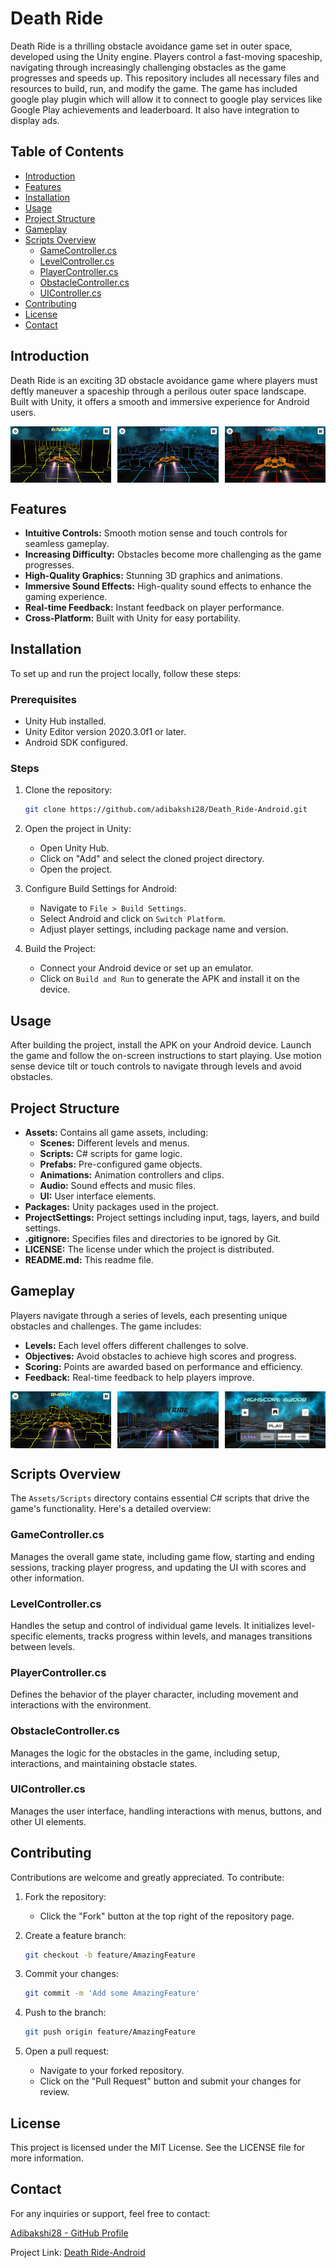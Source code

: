 # Death Ride

Death Ride is a thrilling obstacle avoidance game set in outer space, developed using the Unity engine. Players control a fast-moving spaceship, navigating through increasingly challenging obstacles as the game progresses and speeds up. This repository includes all necessary files and resources to build, run, and modify the game.
The game has included google play plugin which will allow it to connect to google play services like Google Play achievements and leaderboard. It also have integration to display ads.

## Table of Contents
- [Introduction](#introduction)
- [Features](#features)
- [Installation](#installation)
- [Usage](#usage)
- [Project Structure](#project-structure)
- [Gameplay](#gameplay)
- [Scripts Overview](#scripts-overview)
  - [GameController.cs](#gamecontrollercs)
  - [LevelController.cs](#levelcontrollercs)
  - [PlayerController.cs](#playercontrollercs)
  - [ObstacleController.cs](#obstaclecontrollercs)
  - [UIController.cs](#uicontrollercs)
- [Contributing](#contributing)
- [License](#license)
- [Contact](#contact)

## Introduction

Death Ride is an exciting 3D obstacle avoidance game where players must deftly maneuver a spaceship through a perilous outer space landscape. Built with Unity, it offers a smooth and immersive experience for Android users.

<div style="display: flex; justify-content: space-between;">
  <img src="Game%20Screenshot/DR3.png" alt="Game Screenshot 4" style="width: 32%;">
  <img src="Game%20Screenshot/DR1.png" alt="Game Screenshot 2" style="width: 32%;">
  <img src="Game%20Screenshot/DR2.png" alt="Game Screenshot 3" style="width: 32%;">
</div>

## Features

- **Intuitive Controls:** Smooth motion sense and touch controls for seamless gameplay.
- **Increasing Difficulty:** Obstacles become more challenging as the game progresses.
- **High-Quality Graphics:** Stunning 3D graphics and animations.
- **Immersive Sound Effects:** High-quality sound effects to enhance the gaming experience.
- **Real-time Feedback:** Instant feedback on player performance.
- **Cross-Platform:** Built with Unity for easy portability.

## Installation

To set up and run the project locally, follow these steps:

### Prerequisites

- Unity Hub installed.
- Unity Editor version 2020.3.0f1 or later.
- Android SDK configured.

### Steps

1. Clone the repository:

    ```sh
    git clone https://github.com/adibakshi28/Death_Ride-Android.git
    ```

2. Open the project in Unity:
    - Open Unity Hub.
    - Click on "Add" and select the cloned project directory.
    - Open the project.

3. Configure Build Settings for Android:
    - Navigate to `File > Build Settings`.
    - Select Android and click on `Switch Platform`.
    - Adjust player settings, including package name and version.

4. Build the Project:
    - Connect your Android device or set up an emulator.
    - Click on `Build and Run` to generate the APK and install it on the device.

## Usage

After building the project, install the APK on your Android device. Launch the game and follow the on-screen instructions to start playing. Use motion sense device tilt or touch controls to navigate through levels and avoid obstacles.

## Project Structure

- **Assets:** Contains all game assets, including:
    - **Scenes:** Different levels and menus.
    - **Scripts:** C# scripts for game logic.
    - **Prefabs:** Pre-configured game objects.
    - **Animations:** Animation controllers and clips.
    - **Audio:** Sound effects and music files.
    - **UI:** User interface elements.
- **Packages:** Unity packages used in the project.
- **ProjectSettings:** Project settings including input, tags, layers, and build settings.
- **.gitignore:** Specifies files and directories to be ignored by Git.
- **LICENSE:** The license under which the project is distributed.
- **README.md:** This readme file.

## Gameplay

Players navigate through a series of levels, each presenting unique obstacles and challenges. The game includes:

- **Levels:** Each level offers different challenges to solve.
- **Objectives:** Avoid obstacles to achieve high scores and progress.
- **Scoring:** Points are awarded based on performance and efficiency.
- **Feedback:** Real-time feedback to help players improve.

<div style="display: flex; justify-content: space-between;">
  <img src="Game%20Screenshot/DR4.png" alt="Game Screenshot 5" style="width: 32%;">
  <img src="Game%20Screenshot/DR0.png" alt="Game Screenshot 1" style="width: 32%;">
  <img src="Game%20Screenshot/DR5.png" alt="Game Screenshot 6" style="width: 32%;">
</div>

## Scripts Overview

The `Assets/Scripts` directory contains essential C# scripts that drive the game's functionality. Here's a detailed overview:

### GameController.cs

Manages the overall game state, including game flow, starting and ending sessions, tracking player progress, and updating the UI with scores and other information.

### LevelController.cs

Handles the setup and control of individual game levels. It initializes level-specific elements, tracks progress within levels, and manages transitions between levels.

### PlayerController.cs

Defines the behavior of the player character, including movement and interactions with the environment.

### ObstacleController.cs

Manages the logic for the obstacles in the game, including setup, interactions, and maintaining obstacle states.

### UIController.cs

Manages the user interface, handling interactions with menus, buttons, and other UI elements.

## Contributing

Contributions are welcome and greatly appreciated. To contribute:

1. Fork the repository:
    - Click the "Fork" button at the top right of the repository page.

2. Create a feature branch:

    ```sh
    git checkout -b feature/AmazingFeature
    ```

3. Commit your changes:

    ```sh
    git commit -m 'Add some AmazingFeature'
    ```

4. Push to the branch:

    ```sh
    git push origin feature/AmazingFeature
    ```

5. Open a pull request:
    - Navigate to your forked repository.
    - Click on the "Pull Request" button and submit your changes for review.

## License

This project is licensed under the MIT License. See the LICENSE file for more information.

## Contact

For any inquiries or support, feel free to contact:

[Adibakshi28 - GitHub Profile](https://github.com/adibakshi28)

Project Link: [Death Ride-Android](https://github.com/adibakshi28/Death_Ride-Android)
